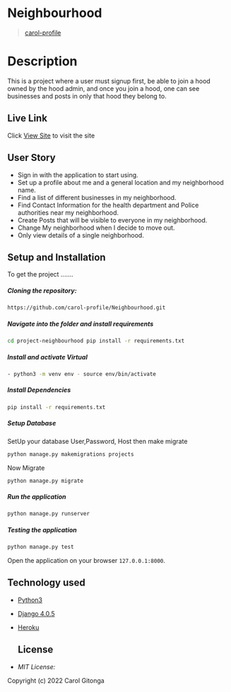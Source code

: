 # Neighbourhood


>[carol-profile](https://github.com/carol-profile)  
  
# Description  
This is a project where a user must signup first, be able to join a hood owned by the hood admin, and once you join a hood, one can see businesses and posts in only that hood they belong to.
##  Live Link  
 Click [View Site](https://carolneighbour.herokuapp.com/)  to visit the site
  
## User Story  
  
* Sign in with the application to start using.
* Set up a profile about me and a general location and my neighborhood name.
* Find a list of different businesses in my neighborhood.
* Find Contact Information for the health department and Police authorities near my neighborhood.
* Create Posts that will be visible to everyone in my neighborhood.
* Change My neighborhood when I decide to move out.
* Only view details of a single neighborhood. 
  

  
## Setup and Installation  
To get the project .......  
  
##### Cloning the repository:  
 ```bash 
 https://github.com/carol-profile/Neighbourhood.git 
```
##### Navigate into the folder and install requirements  
 ```bash 
cd project-neighbourhood pip install -r requirements.txt 
```
##### Install and activate Virtual  
 ```bash 
- python3 -m venv env - source env/bin/activate  
```  
##### Install Dependencies  
 ```bash 
 pip install -r requirements.txt 
```  
 ##### Setup Database  
  SetUp your database User,Password, Host then make migrate  
 ```bash 
python manage.py makemigrations projects
 ``` 
 Now Migrate  
 ```bash 
 python manage.py migrate 
```
##### Run the application  
 ```bash 
 python manage.py runserver 
``` 
##### Testing the application  
 ```bash 
 python manage.py test 
```
Open the application on your browser `127.0.0.1:8000`.  
  
 
## Technology used  
  
* [Python3](https://www.python.org/)  
* [Django 4.0.5](https://docs.djangoproject.com/en/2.2/)  
* [Heroku](https://heroku.com)  
  
   ## License
* *MIT License:*

Copyright (c) 2022 Carol Gitonga
